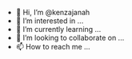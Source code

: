 - 👋 Hi, I’m @kenzajanah
- 👀 I’m interested in ...
- 🌱 I’m currently learning ...
- 💞️ I’m looking to collaborate on ...
- 📫 How to reach me ...

<!---
kenzajanah/kenzajanah is a ✨ special ✨ repository because its `README.md` (this file) appears on your GitHub profile.
You can click the Preview link to take a look at your changes.
--->
